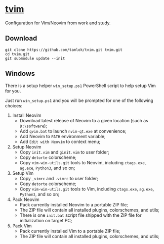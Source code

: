 # [tvim](https://github.com/tamlok/tvim)
Configuration for Vim/Neovim from work and study.

## Download
```
git clone https://github.com/tamlok/tvim.git tvim.git
cd tvim.git
git submodule update --init
```

## Windows
There is a setup helper `win_setup.ps1` PowerShell script to help setup Vim for you.

Just run `win_setup.ps1` and you will be prompted for one of the following choices:

1. Install Neovim  
    - Download latest release of Neovim to a given location (such as `D:\software`);
    - Add `qvim.bat` to launch `nvim-qt.exe` at convenience;
    - Add Neovim to `PATH` environment variable;
    - Add `Edit with Neovim` to context menu;
2. Setup Neovim  
    - Copy `init.vim` and `ginit.vim` to user folder;
    - Copy `detorte` colorscheme;
    - Copy `vim-win-utils.git` tools to Neovim, including `ctags.exe`, `ag.exe`, `Python3`, and so on;
3. Setup Vim  
    - Copy `_vimrc` and `.vimrc` to user folder;
    - Copy `detorte` colorscheme;
    - Copy `vim-win-utils.git` tools to Vim, including `ctags.exe`, `ag.exe`, `Python3`, and so on;
4. Pack Neovim  
    - Pack currently installed Neovim to a portable ZIP file;
    - The ZIP file will contain all installed plugins, colorschemes, and utils;
    - There is one `init.bat` script file shipped with the ZIP file for initialization on target PC;
5. Pack Vim  
    - Pack currently installed Vim to a portable ZIP file;
    - The ZIP file will contain all installed plugins, colorschemes, and utils;

